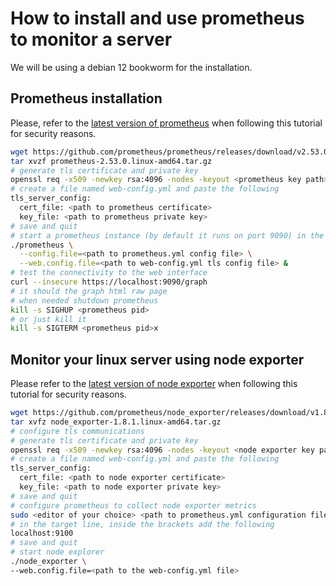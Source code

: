 # How to install and use prometheus to monitor a server
We will be using a debian 12 bookworm for the installation.

## Prometheus installation
Please, refer to the [latest version of prometheus](https://prometheus.io/download/) when following this tutorial for security reasons.
```bash
wget https://github.com/prometheus/prometheus/releases/download/v2.53.0/prometheus-2.53.0.linux-amd64.tar.gz
tar xvzf prometheus-2.53.0.linux-amd64.tar.gz
# generate tls certificate and private key
openssl req -x509 -newkey rsa:4096 -nodes -keyout <prometheus key path> -out <prometheus certificate path>
# create a file named web-config.yml and paste the following
tls_server_config:
  cert_file: <path to prometheus certificate>
  key_file: <path to prometheus private key>
# save and quit
# start a prometheus instance (by default it runs on port 9090) in the background
./prometheus \
  --config.file=<path to prometheus.yml config file> \
  --web.config.file=<path to web-config.yml tls config file> &
# test the connectivity to the web interface
curl --insecure https://localhost:9090/graph
# it should the graph html raw page
# when needed shutdown prometheus
kill -s SIGHUP <prometheus pid>
# or just kill it
kill -s SIGTERM <prometheus pid>x
```

## Monitor your linux server using node exporter
Please refer to the [latest version of node exporter](https://prometheus.io/download/#node_exporter) when following this tutorial for security reasons.
```bash
wget https://github.com/prometheus/node_exporter/releases/download/v1.8.1/node_exporter-1.8.1.linux-amd64.tar.gz
tar xvfz node_exporter-1.8.1.linux-amd64.tar.gz
# configure tls communications
# generate tls certificate and private key
openssl req -x509 -newkey rsa:4096 -nodes -keyout <node exporter key path> -out <node exporter certificate path>
# create a file named web-config.yml and paste the following
tls_server_config:
  cert_file: <path to node exporter certificate>
  key_file: <path to node exporter private key>
# save and quit
# configure prometheus to collect node exporter metrics
sudo <editor of your choice> <path to prometheus.yml configuration file>
# in the target line, inside the brackets add the following
localhost:9100
# save and quit
# start node explorer
./node_exporter \
--web.config.file=<path to the web-config.yml file>
